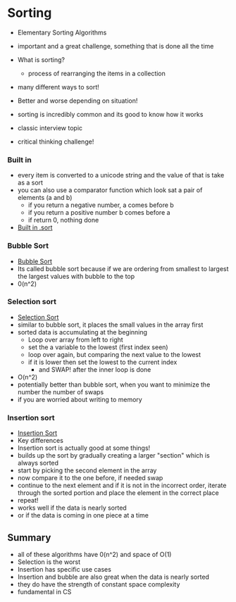 # Sorting

- Elementary Sorting Algorithms
- important and a great challenge, something that is done all the time
- What is sorting?

  - process of rearranging the items in a collection

- many different ways to sort!
- Better and worse depending on situation!
- sorting is incredibly common and its good to know how it works
- classic interview topic
- critical thinking challenge!

### Built in

- every item is converted to a unicode string and the value of that is take as a sort
- you can also use a comparator function which look sat a pair of elements (a and b)
  - if you return a negative number, a comes before b
  - if you return a positive number b comes before a
  - if return 0, nothing done
- [Built in .sort](../algs/JsAlgs%26DSClass/Sorting/builtIn.ts)

### Bubble Sort

- [Bubble Sort](../algs/JsAlgs%26DSClass/Sorting/bubble.ts)
- Its called bubble sort because if we are ordering from smallest to largest the largest values with bubble to the top
- 0(n^2)

### Selection sort

- [Selection Sort](../algs/JsAlgs%26DSClass/Sorting/selection.ts)
- similar to bubble sort, it places the small values in the array first
- sorted data is accumulating at the beginning
  - Loop over array from left to right
  - set the a variable to the lowest (first index seen)
  - loop over again, but comparing the next value to the lowest
  - if it is lower then set the lowest to the current index
    - and SWAP! after the inner loop is done
- O(n^2)
- potentially better than bubble sort, when you want to minimize the number the number of swaps
- if you are worried about writing to memory

### Insertion sort

- [Insertion Sort](../algs/JsAlgs%26DSClass/Sorting/insertion.ts)
- Key differences
- Insertion sort is actually good at some things!
- builds up the sort by gradually creating a larger "section" which is always sorted
- start by picking the second element in the array
- now compare it to the one before, if needed swap
- continue to the next element and if it is not in the incorrect order, iterate through the sorted portion and place the element in the correct place
- repeat!
- works well if the data is nearly sorted
- or if the data is coming in one piece at a time

## Summary

- all of these algorithms have 0(n^2) and space of O(1)
- Selection is the worst
- Insertion has specific use cases
- Insertion and bubble are also great when the data is nearly sorted
- they do have the strength of constant space complexity
- fundamental in CS
